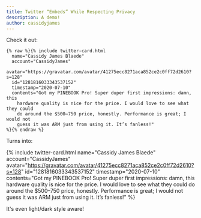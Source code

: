 ```yaml
---
title: Twitter “Embeds” While Respecting Privacy
description: A demo!
author: cassidyjames
---
```

Check it out:

```liquid
{% raw %}{% include twitter-card.html
  name="Cassidy James Blaede"
  account="CassidyJames"
  avatar="https://gravatar.com/avatar/41275ecc8271aca852ce2c0ff72d2610?s=128"
  id="1281816033343537152"
  timestamp="2020-07-10"
  contents="Got my PINEBOOK Pro! Super duper first impressions: damn, this
    hardware quality is nice for the price. I would love to see what they could
    do around the $500–750 price, honestly. Performance is great; I would not
    guess it was ARM just from using it. It’s fanless!"
%}{% endraw %}
```

Turns into:

{% include twitter-card.html
  name="Cassidy James Blaede"
  account="CassidyJames"
  avatar="https://gravatar.com/avatar/41275ecc8271aca852ce2c0ff72d2610?s=128"
  id="1281816033343537152"
  timestamp="2020-07-10"
  contents="Got my PINEBOOK Pro! Super duper first impressions: damn, this
    hardware quality is nice for the price. I would love to see what they could
    do around the $500–750 price, honestly. Performance is great; I would not
    guess it was ARM just from using it. It’s fanless!"
%}

It's even light/dark style aware!
